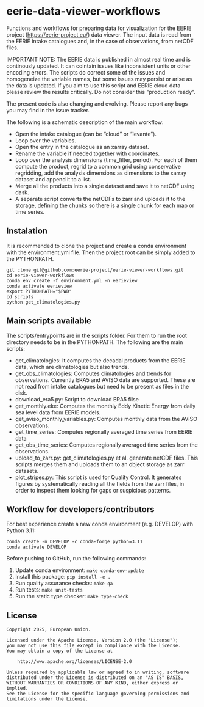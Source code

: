 # eerie-data-viewer-workflows

Functions and workflows for preparing data for visualization for the EERIE project (https://eerie-project.eu/) data viewer. The input
data is read from the EERIE intake catalogues and, in the case of observations,
from netCDF files. 

IMPORTANT NOTE: The EERIE data is published in almost real time and is continously updated.
It can cointain issues like inconsistent units or other encoding errors. The scripts do correct some of 
the issues and homogeneize the variable names, but some issues may persist or arise as the data is updated.
If you aim to use this script and EERIE cloud data please review the results critically. Do not consider
this "production ready".

The present code is also changing and evolving. Please report any bugs you may find in the issue tracker.

The following is a schematic description of the main workflow:
* Open the intake catalogue (can be “cloud” or “levante”). 
* Loop over the variables.
* Open the entry in the catalogue as an xarray dataset.
* Rename the variable if needed together with coordinates.
* Loop over the analysis dimensions (time_filter, period). For each of them compute the product, regrid to a common grid using conservative regridding, add the analysis dimensions as dimensions to the xarray dataset and append it to a list.
* Merge all the products into a single dataset and save it to netCDF using dask.
* A separate script converts the netCDFs to zarr and uploads it to the storage, defining the chunks so there is a single chunk for each map or time series.


## Instalation

It is recommended to clone the project and create a conda environment with the environment.yml file. Then 
the project root can be simply added to the PYTHONPATH.

```commandline
git clone git@github.com:eerie-project/eerie-viewer-workflows.git
cd eerie-viewer-workflows
conda env create -f environment.yml -n eerieview
conda activate eerieview
export PYTHONPATH="$PWD"
cd scripts
python get_climatologies.py
```

## Main scripts available

The scripts/entrypoints are in the scripts folder. For them to run the root directory needs to be in the
PYTHONPATH. The following are the main scripts:

* get_climatologies: It computes the decadal products from the EERIE data, which are climatologies but also trends.
* get_obs_climatologies: Computes climatologies and trends for observations. Currently ERA5 and AVISO data are  supported. These are not read from intake catalogues but need to be present as files in the disk.
* download_era5.py: Script to download ERA5 filse
* get_monthly.eke: Computes the monthly Eddy Kinetic Energy from daily sea level data from EERIE models.
* get_aviso_monthly_variables.py: Computes monthly data from the AVISO observations.
* get_time_series: Computes regionally averaged time series from EERIE data
* get_obs_time_series: Computes regionally averaged time series from the observations.
* upload_to_zarr.py: get_climatologies.py et al. generate netCDF files. This scripts merges them and uploads them to an object storage as zarr datasets.
* plot_stripes.py: This script is used for Quality Control. It generates figures by systematically reading all the fields from the zarr files, in order to inspect them looking for gaps or suspicious patterns.


## Workflow for developers/contributors

For best experience create a new conda environment (e.g. DEVELOP) with Python 3.11:

```
conda create -n DEVELOP -c conda-forge python=3.11
conda activate DEVELOP
```

Before pushing to GitHub, run the following commands:

1. Update conda environment: `make conda-env-update`
1. Install this package: `pip install -e .`
1. Run quality assurance checks: `make qa`
1. Run tests: `make unit-tests`
1. Run the static type checker: `make type-check`

## License

```
Copyright 2025, European Union.

Licensed under the Apache License, Version 2.0 (the "License");
you may not use this file except in compliance with the License.
You may obtain a copy of the License at

    http://www.apache.org/licenses/LICENSE-2.0

Unless required by applicable law or agreed to in writing, software
distributed under the License is distributed on an "AS IS" BASIS,
WITHOUT WARRANTIES OR CONDITIONS OF ANY KIND, either express or implied.
See the License for the specific language governing permissions and
limitations under the License.
```
